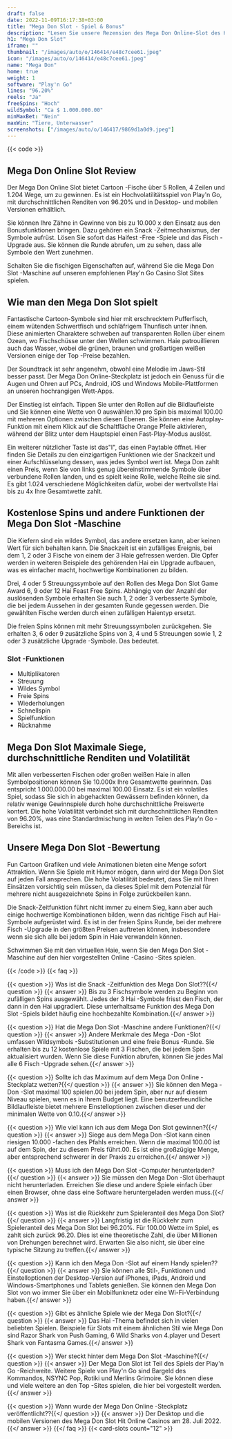 ```yaml
---
draft: false
date: 2022-11-09T16:17:38+03:00
title: "Mega Don Slot - Spiel & Bonus"
description: "Lesen Sie unsere Rezension des Mega Don Online-Slot des Hai-Themas. Wir sehen uns das Gameplay, die Funktionen und das Spielen mit dem besten Casino -Bonus an."
h1: "Mega Don Slot"
iframe: ""
thumbnail: "/images/auto/o/146414/e48c7cee61.jpeg"
icon: "/images/auto/o/146414/e48c7cee61.jpeg"
name: "Mega Don"
home: true
weight: 1
software: "Play'n Go"
lines: "96.20%"
reels: "Ja"
freeSpins: "Hoch"
wildSymbol: "Ca $ 1.000.000.00"
minMaxBet: "Nein"
maxWin: "Tiere, Unterwasser"
screenshots: ["/images/auto/o/146417/9869d1a0d9.jpeg"]
---
```


{{< code >}}<h2>Mega Don Online Slot Review</h2><p>Der Mega Don Online Slot bietet Cartoon -Fische über 5 Rollen, 4 Zeilen und 1.204 Wege, um zu gewinnen. Es ist ein Hochvolatilitätsspiel von Play'n Go, mit durchschnittlichen Renditen von 96.20% und in Desktop- und mobilen Versionen erhältlich.</p><p>Sie können Ihre Zähne in Gewinne von bis zu 10.000 x den Einsatz aus den Bonusfunktionen bringen. Dazu gehören ein Snack -Zeitmechanismus, der Symbole aufrüst. Lösen Sie sofort das Haifest -Free -Spiele und das Fisch -Upgrade aus. Sie können die Runde abrufen, um zu sehen, dass alle Symbole den Wert zunehmen.</p><p>Schalten Sie die fischigen Eigenschaften auf, während Sie die Mega Don Slot -Maschine auf unseren empfohlenen Play'n Go Casino Slot Sites spielen.</p><h2>Wie man den Mega Don Slot spielt</h2><p>Fantastische Cartoon-Symbole sind hier mit erschrecktem Pufferfisch, einem wütenden Schwertfisch und schläfrigem Thunfisch unter ihnen. Diese animierten Charaktere schweben auf transparenten Rollen über einem Ozean, wo Fischschüsse unter den Wellen schwimmen. Haie patrouillieren auch das Wasser, wobei die grünen, braunen und großartigen weißen Versionen einige der Top -Preise bezahlen.</p><p>Der Soundtrack ist sehr angenehm, obwohl eine Melodie im Jaws-Stil besser passt. Der Mega Don Online-Steckplatz ist jedoch ein Genuss für die Augen und Ohren auf PCs, Android, iOS und Windows Mobile-Plattformen an unseren hochrangigen Wett-Apps.</p><p>Der Einstieg ist einfach. Tippen Sie unter den Rollen auf die Bildlaufleiste und Sie können eine Wette von 0 auswählen.10 pro Spin bis maximal 100.00 mit mehreren Optionen zwischen diesen Ebenen. Sie können eine Autoplay-Funktion mit einem Klick auf die Schaltfläche Orange Pfeile aktivieren, während der Blitz unter dem Hauptspiel einen Fast-Play-Modus auslöst.</p><p>Ein weiterer nützlicher Taste ist das"I", das einen Paytable öffnet. Hier finden Sie Details zu den einzigartigen Funktionen wie der Snackzeit und einer Aufschlüsselung dessen, was jedes Symbol wert ist. Mega Don zahlt einen Preis, wenn Sie von links genug übereinstimmende Symbole über verbundene Rollen landen, und es spielt keine Rolle, welche Reihe sie sind. Es gibt 1.024 verschiedene Möglichkeiten dafür, wobei der wertvollste Hai bis zu 4x Ihre Gesamtwette zahlt.</p><h2>Kostenlose Spins und andere Funktionen der Mega Don Slot -Maschine</h2><p>Die Kiefern sind ein wildes Symbol, das andere ersetzen kann, aber keinen Wert für sich behalten kann. Die Snackzeit ist ein zufälliges Ereignis, bei dem 1, 2 oder 3 Fische von einem der 3 Haie gefressen werden. Die Opfer werden in weiteren Beispiele des gehörenden Hai ein Upgrade aufbauen, was es einfacher macht, hochwertige Kombinationen zu bilden.</p><p>Drei, 4 oder 5 Streuungssymbole auf den Rollen des Mega Don Slot Game Award 6, 9 oder 12 Hai Feast Free Spins. Abhängig von der Anzahl der auslösenden Symbole erhalten Sie auch 1, 2 oder 3 verbesserte Symbole, die bei jedem Aussehen in der gesamten Runde gegessen werden. Die gewählten Fische werden durch einen zufälligen Haientyp ersetzt.</p><p>Die freien Spins können mit mehr Streuungssymbolen zurückgehen. Sie erhalten 3, 6 oder 9 zusätzliche Spins von 3, 4 und 5 Streuungen sowie 1, 2 oder 3 zusätzliche Upgrade -Symbole. Das bedeutet.</p><h3>
Slot -Funktionen</h3><ul>
<li></span>
Multiplikatoren</li>
<li></span>
Streuung</li>
<li></span>
Wildes Symbol</li>
<li></span>
Freie Spins</li>
<li></span>
Wiederholungen</li>
<li></span>
Schnellspin</li>
<li></span>
Spielfunktion</li>
<li></span>
Rücknahme</li></ul><h2>Mega Don Slot Maximale Siege, durchschnittliche Renditen und Volatilität</h2><p>Mit allen verbesserten Fischen oder großen weißen Haie in allen Symbolpositionen können Sie 10.000x Ihre Gesamtwette gewinnen. Das entspricht 1.000.000.00 bei maximal 100.00 Einsatz. Es ist ein volatiles Spiel, sodass Sie sich in abgehackten Gewässern befinden können, da relativ wenige Gewinnspiele durch hohe durchschnittliche Preiswerte kontert. Die hohe Volatilität verbindet sich mit durchschnittlichen Renditen von 96.20%, was eine Standardmischung in weiten Teilen des Play'n Go -Bereichs ist.</p><h2>Unsere Mega Don Slot -Bewertung</h2><p>Fun Cartoon Grafiken und viele Animationen bieten eine Menge sofort Attraktion. Wenn Sie Spiele mit Humor mögen, dann wird der Mega Don Slot auf jeden Fall ansprechen. Die hohe Volatilität bedeutet, dass Sie mit Ihren Einsätzen vorsichtig sein müssen, da dieses Spiel mit dem Potenzial für mehrere nicht ausgezeichnete Spins in Folge zurückbeilen kann.</p><p>Die Snack-Zeitfunktion führt nicht immer zu einem Sieg, kann aber auch einige hochwertige Kombinationen bilden, wenn das richtige Fisch auf Hai-Symbole aufgerüstet wird. Es ist in der freien Spins Runde, bei der mehrere Fisch -Upgrade in den größten Preisen auftreten können, insbesondere wenn sie sich alle bei jedem Spin in Haie verwandeln können.</p><p>Schwimmen Sie mit den virtuellen Haie, wenn Sie den Mega Don Slot -Maschine auf den hier vorgestellten Online -Casino -Sites spielen.</p>
{{< /code >}}
{{< faq >}}

{{< question >}} Was ist die Snack -Zeitfunktion des Mega Don Slot??{{</ question >}}
{{< answer >}} Bis zu 3 Fischsymbole werden zu Beginn von zufälligen Spins ausgewählt. Jedes der 3 Hai -Symbole frisst den Fisch, der dann in den Hai upgradiert. Diese unterhaltsame Funktion des Mega Don Slot -Spiels bildet häufig eine hochbezahlte Kombination.{{</ answer >}}

{{< question >}} Hat die Mega Don Slot -Maschine andere Funktionen?{{</ question >}}
{{< answer >}} Andere Merkmale des Mega -Don -Slot umfassen Wildsymbols -Substitutionen und eine freie Bonus -Runde. Sie erhalten bis zu 12 kostenlose Spiele mit 3 Fischen, die bei jedem Spin aktualisiert wurden. Wenn Sie diese Funktion abrufen, können Sie jedes Mal alle 6 Fisch -Upgrade sehen.{{</ answer >}}

{{< question >}} Sollte ich das Maximum auf dem Mega Don Online -Steckplatz wetten?{{</ question >}}
{{< answer >}} Sie können den Mega -Don -Slot maximal 100 spielen.00 bei jedem Spin, aber nur auf diesem Niveau spielen, wenn es in Ihrem Budget liegt. Eine benutzerfreundliche Bildlaufleiste bietet mehrere Einstelloptionen zwischen dieser und der minimalen Wette von 0.10.{{</ answer >}}

{{< question >}} Wie viel kann ich aus dem Mega Don Slot gewinnen?{{</ question >}}
{{< answer >}} Siege aus dem Mega Don -Slot kann einen riesigen 10.000 -fachen des Pfahls erreichen. Wenn die maximal 100.00 ist auf dem Spin, der zu diesem Preis führt.00. Es ist eine großzügige Menge, aber entsprechend schwerer in der Praxis zu erreichen.{{</ answer >}}

{{< question >}} Muss ich den Mega Don Slot -Computer herunterladen?{{</ question >}}
{{< answer >}} Sie müssen den Mega Don -Slot überhaupt nicht herunterladen. Erreichen Sie diese und andere Spiele einfach über einen Browser, ohne dass eine Software heruntergeladen werden muss.{{</ answer >}}

{{< question >}} Was ist die Rückkehr zum Spieleranteil des Mega Don Slot?{{</ question >}}
{{< answer >}} Langfristig ist die Rückkehr zum Spieleranteil des Mega Don Slot bei 96.20%. Für 100.00 Wette im Spiel, es zahlt sich zurück 96.20. Dies ist eine theoretische Zahl, die über Millionen von Drehungen berechnet wird. Erwarten Sie also nicht, sie über eine typische Sitzung zu treffen.{{</ answer >}}

{{< question >}} Kann ich den Mega Don -Slot auf einem Handy spielen??{{</ question >}}
{{< answer >}} Sie können alle Stil-, Funktionen und Einstelloptionen der Desktop-Version auf iPhones, iPads, Android und Windows-Smartphones und Tablets genießen. Sie können den Mega Don Slot von wo immer Sie über ein Mobilfunknetz oder eine Wi-Fi-Verbindung haben.{{</ answer >}}

{{< question >}} Gibt es ähnliche Spiele wie der Mega Don Slot?{{</ question >}}
{{< answer >}} Das Hai -Thema befindet sich in vielen beliebten Spielen. Beispiele für Slots mit einem ähnlichen Stil wie Mega Don sind Razor Shark von Push Gaming, 6 Wild Sharks von 4.player und Desert Shark von Fantasma Games.{{</ answer >}}

{{< question >}} Wer steckt hinter dem Mega Don Slot -Maschine?{{</ question >}}
{{< answer >}} Der Mega Don Slot ist Teil des Spiels der Play'n Go -Reichweite. Weitere Spiele von Play'n Go sind Bargeld des Kommandos, NSYNC Pop, Rotiki und Merlins Grimoire. Sie können diese und viele weitere an den Top -Sites spielen, die hier bei vorgestellt werden.{{</ answer >}}

{{< question >}} Wann wurde der Mega Don Online -Steckplatz veröffentlicht??{{</ question >}}
{{< answer >}} Der Desktop und die mobilen Versionen des Mega Don Slot Hit Online Casinos am 28. Juli 2022.{{</ answer >}}
{{</ faq >}}
 {{< card-slots count="12" >}}